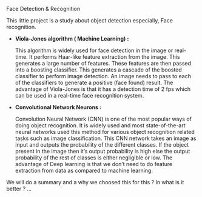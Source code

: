 <span style="text-decoration:strong; text-align:center">Face Detection & Recognition </span>

<p>
This little project is a study about object detection especially, Face recognition. 
<ul><li><b>Viola-Jones algorithm ( Machine Learning) : <br></b></li>
<p>This algorithm is widely used for face detection in the image or real-time. It performs Haar-like feature extraction from the image. This generates a large number of features. These features are then passed into a boosting classifier. This generates a cascade of the boosted classifier to perform image detection. An image needs to pass to each of the classifiers to generate a positive (face found) result. The advantage of Viola-Jones is that it has a detection time of 2 fps which can be used in a real-time face recognition system.</p>
<li><b>Convolutional Network Neurons :</b></li>
 <p>Convolution Neural Network (CNN) is one of the most popular ways of doing object recognition. It is widely used and most state-of-the-art neural networks used this method for various object recognition related tasks such as image classification. This CNN network takes an image as input and outputs the probability of the different classes. If the object present in the image then it’s output probability is high else the output probability of the rest of classes is either negligible or low. The advantage of Deep learning is that we don’t need to do feature extraction from data as compared to machine learning. </p>
 </ul>

<span style="fontcolor:gray;">We will do a summary and a why we choosed this for this ? In what is it better ? ...</span>
